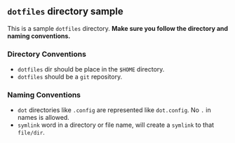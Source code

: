 ## `dotfiles` directory sample

This is a sample `dotfiles` directory. **Make sure you follow the directory and naming conventions.**

### Directory Conventions

 - `dotfiles` dir should be place in the `$HOME` directory.
 - `dotfiles` should be a `git` repository.

### Naming Conventions

 - `dot` directories like `.config` are represented like `dot.config`. No `.` in names is allowed.
 - `symlink` word in a directory or file name, will create a `symlink` to that `file/dir`. 